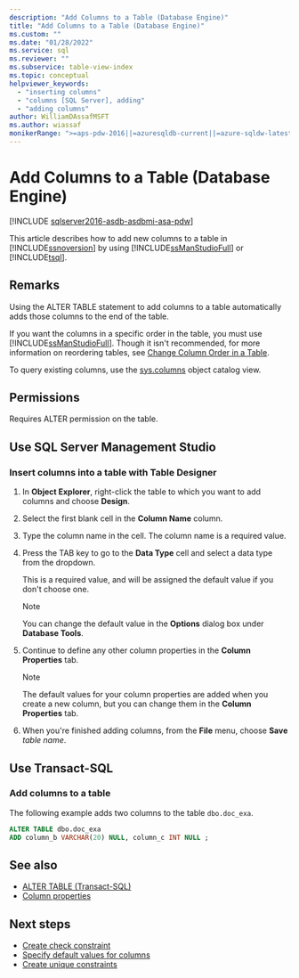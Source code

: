 ```yaml
---
description: "Add Columns to a Table (Database Engine)"
title: "Add Columns to a Table (Database Engine)"
ms.custom: ""
ms.date: "01/28/2022"
ms.service: sql
ms.reviewer: ""
ms.subservice: table-view-index
ms.topic: conceptual
helpviewer_keywords: 
  - "inserting columns"
  - "columns [SQL Server], adding"
  - "adding columns"
author: WilliamDAssafMSFT
ms.author: wiassaf
monikerRange: ">=aps-pdw-2016||=azuresqldb-current||=azure-sqldw-latest||>=sql-server-2016||>=sql-server-linux-2017||=azuresqldb-mi-current"
---
```

# Add Columns to a Table (Database Engine)

[!INCLUDE [sqlserver2016-asdb-asdbmi-asa-pdw](../../includes/applies-to-version/sqlserver2016-asdb-asdbmi-asa-pdw.md)]

This article describes how to add new columns to a table in [!INCLUDE[ssnoversion](../../includes/ssnoversion-md.md)] by using [!INCLUDE[ssManStudioFull](../../includes/ssmanstudiofull-md.md)] or [!INCLUDE[tsql](../../includes/tsql-md.md)].

## Remarks

 Using the ALTER TABLE statement to add columns to a table automatically adds those columns to the end of the table. 

 If you want the columns in a specific order in the table, you must use [!INCLUDE[ssManStudioFull](../../includes/ssmanstudiofull-md.md)]. Though it isn't recommended, for more information on reordering tables, see [Change Column Order in a Table](change-column-order-in-a-table.md).

 To query existing columns, use the [sys.columns](../system-catalog-views/sys-columns-transact-sql.md) object catalog view.

## <a name="Permissions"></a> Permissions

Requires ALTER permission on the table.

## <a name="SSMSProcedure"></a> Use SQL Server Management Studio

### Insert columns into a table with Table Designer

1. In **Object Explorer**, right-click the table to which you want to add columns and choose **Design**.
2. Select the first blank cell in the **Column Name** column.
3. Type the column name in the cell. The column name is a required value.
4. Press the TAB key to go to the **Data Type** cell and select a data type from the dropdown.

   This is a required value, and will be assigned the default value if you don't choose one.

   > [!NOTE]
   > You can change the default value in the **Options** dialog box under **Database Tools**.

5. Continue to define any other column properties in the **Column Properties** tab.

    > [!NOTE]
    > The default values for your column properties are added when you create a new column, but you can change them in the **Column Properties** tab.

6. When you're finished adding columns, from the **File** menu, choose **Save** _table name_.
  
## <a name="TsqlProcedure"></a> Use Transact-SQL
  
### Add columns to a table  
  
The following example adds two columns to the table `dbo.doc_exa`.

```sql
ALTER TABLE dbo.doc_exa 
ADD column_b VARCHAR(20) NULL, column_c INT NULL ;
```

## See also

- [ALTER TABLE &#40;Transact-SQL&#41;](../../t-sql/statements/alter-table-transact-sql.md)
- [Column properties](column-properties-general-page.md)

## Next steps

- [Create check constraint](create-check-constraints.md)
- [Specify default values for columns](specify-default-values-for-columns.md)
- [Create unique constraints](create-unique-constraints.md)